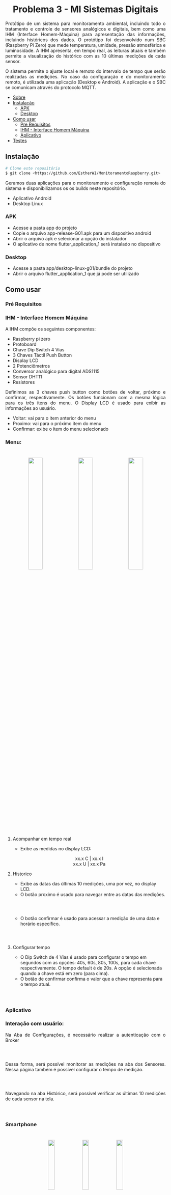 <div id="inicio">
    <h1 id="titulo" align="center">Problema 3 - MI Sistemas Digitais</h1>
	<p id="descricao" align="justify">Protótipo de um sistema para monitoramento ambiental, incluindo todo o tratamento e controle de sensores analógicos e digitais, bem como uma IHM (Interface Homem-Máquina) para apresentação das informações, incluindo históricos dos dados. O protótipo foi desenvolvido num SBC (Raspberry Pi Zero) que mede temperatura, umidade, pressão atmosférica e luminosidade. A IHM apresenta, em tempo real, as leituras atuais e também permite a visualização do histórico com as 10 últimas medições de cada sensor. 
</P>
<p id="descricao" align="justify">O sistema permite o ajuste local e remoto do intervalo de tempo que serão realizadas as medições. No caso da configuração e do monitoramento remoto, é utilizada uma aplicação (Desktop e Android). A aplicação e o SBC se comunicam através do protocolo MQTT.</p>
</div>

<!--ts-->
   * [Sobre](#Sobre)
   * [Instalação](#instalacao)
      * [APK](#apk)
      * [Desktop](#desktop)
   * [Como usar](#como-usar)
      * [Pre Requisitos](#pre-requisitos)
      * [IHM - Interface Homem Máquina](#ihm)
      * [Aplicativo](#aplicativo)
   * [Testes](#testes)
<!--te-->

## Instalação
```bash
# Clone este repositório
$ git clone <https://github.com/EstherWI/MonitoramentoRaspberry.git>
```
<p align="justify"> Geramos duas aplicações para o monitoramento e configuração remota do sistema e disponibilizamos os os builds neste repositório.</p>

  - Aplicativo Android
  - Desktop Linux


### APK  
  - Acesse a pasta app do projeto
  - Copie o arquivo app-release-G01.apk para um dispositivo android
  - Abrir o arquivo apk e selecionar a opção do instalador
  - O aplicativo de nome flutter_application_1 será instalado no dispositivo

### Desktop
  - Acesse a pasta app/desktop-linux-g01/bundle do projeto
  - Abrir o arquivo flutter_application_1 que já pode ser utilizado

## Como usar
### Pré Requisitos

### IHM - Interface Homem Máquina 
<p>A IHM compõe os seguintes componentes:</p>
  
  - Raspberry pi zero 
  - Protoboard
  - Chave Dip Switch 4 Vias
  - 3 Chaves Táctil Push Button
  - Display LCD
  - 2 Potenciômetros 
  - Conversor analógico para digital ADS1115
  - Sensor DHT11
  - Resistores

<p align="justify"> 
  Definimos as 3 chaves push button como botões de voltar, próximo e confirmar, respectivamente. Os botões funcionam com a mesma lógica para os três itens do menu. O Display LCD é usado para exibir as informações ao usuário. 
</p>

- Voltar: vai para o item anterior do menu
- Proximo: vai para o próximo item do menu
- Confirmar: exibe o item do menu selecionado

<h3><p><b>Menu:</b></p></h3> 
<h1 align="center">
  <img alt="" width="30%" height="auto" title="#menu1" src="./assets/IHM/menu1.jpg"/>
  <img alt="" width="30%" height="auto" title="#menu2" src="./assets/IHM/menu2.jpg" />
  <img alt=""  width="30%" height="auto" title="#menu3" src="./assets/IHM/menu3.jpg"/>
</h1>
 
 

1. Acompanhar em tempo real
    - Exibe as medidas no display LCD:
    <p align="center"> 
      xx.x C | xx.x I <br>
      xx.x U | xx.x Pa
    </p>

2. Historico
    - Exibe as datas das últimas 10 medições, uma por vez, no display LCD.
    - O botão proximo é usado para navegar entre as datas das medições.
    <h1 align="center">
      <img alt="" title="#historicoData" src="./assets/IHM/historicoData0.jpg" />
    </h1>

    - O botão confirmar é usado para acessar a medição de uma data e horário específico.
    <h1 align="center">
      <img alt="" title="#historico" src="./assets/IHM/historico0.jpg" />
    </h1>

3. Configurar tempo
    - O Dip Switch de 4 Vias é usado para configurar o tempo em segundos com as opções: 40s, 60s, 80s, 100s, para cada chave respectivamente. O tempo default é de 20s. A opção é selecionada quando a chave está em zero (para cima). 
    - O botão de confirmar confirma o valor que a chave representa para o tempo atual.
    <h1 align="center">
      <img alt="" title="#ConfigTempo" src="./assets/IHM/configTempo40.jpg" />
    </h1>

### Aplicativo
<h3><p><b>Interação com usuário:</b></p></h3>
	<p align="justify"> 
       Na Aba de Configurações, é necessário realizar a autenticação com o Broker
    <p> 
<h1 align="center">
  <img alt="" title="#ConfigBroker" src="./assets/APP/ConfigBroker.png" />
</h1>

<p align="justify"> 
       Dessa forma, será possível monitorar as medições na aba dos Sensores. Nessa página também é possível configurar o tempo de medição.
    <p> 

<h1 align="center">
  <img alt="" title="#Sensores" src="./assets/APP/Sensores.png" />
</h1>

<p align="justify"> 
       Navegando na aba Histórico, será possível verificar as últimas 10 medições de cada sensor na tela.
    <p> 

<h1 align="center">
  <img alt="" title="#Hist" src="./assets/APP/Hist.png" />
</h1>

### Smartphone
<h1 align="center">
  <img alt="" width="20%" height="auto" title="#Hist" src="./assets/APP/Conf.png" />
    <img alt="" width="20%" height="auto" title="#Hist" src="./assets/APP/Sens.png" />
  <img alt=""  width="20%" height="auto" title="#Hist" src="./assets/APP/HistS.png" />

</h1>
 